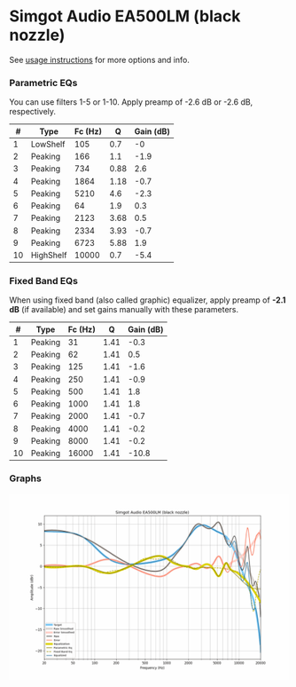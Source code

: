 # Simgot Audio EA500LM (black nozzle)
See [usage instructions](https://github.com/jaakkopasanen/AutoEq#usage) for more options and info.

### Parametric EQs
You can use filters 1-5 or 1-10. Apply preamp of -2.6 dB or -2.6 dB, respectively.

|   # | Type      |   Fc (Hz) |    Q |   Gain (dB) |
|-----|-----------|-----------|------|-------------|
|   1 | LowShelf  |       105 | 0.7  |        -0   |
|   2 | Peaking   |       166 | 1.1  |        -1.9 |
|   3 | Peaking   |       734 | 0.88 |         2.6 |
|   4 | Peaking   |      1864 | 1.18 |        -0.7 |
|   5 | Peaking   |      5210 | 4.6  |        -2.3 |
|   6 | Peaking   |        64 | 1.9  |         0.3 |
|   7 | Peaking   |      2123 | 3.68 |         0.5 |
|   8 | Peaking   |      2334 | 3.93 |        -0.7 |
|   9 | Peaking   |      6723 | 5.88 |         1.9 |
|  10 | HighShelf |     10000 | 0.7  |        -5.4 |

### Fixed Band EQs
When using fixed band (also called graphic) equalizer, apply preamp of **-2.1 dB** (if available) and set gains manually with these parameters.

|   # | Type    |   Fc (Hz) |    Q |   Gain (dB) |
|-----|---------|-----------|------|-------------|
|   1 | Peaking |        31 | 1.41 |        -0.3 |
|   2 | Peaking |        62 | 1.41 |         0.5 |
|   3 | Peaking |       125 | 1.41 |        -1.6 |
|   4 | Peaking |       250 | 1.41 |        -0.9 |
|   5 | Peaking |       500 | 1.41 |         1.8 |
|   6 | Peaking |      1000 | 1.41 |         1.8 |
|   7 | Peaking |      2000 | 1.41 |        -0.7 |
|   8 | Peaking |      4000 | 1.41 |        -0.2 |
|   9 | Peaking |      8000 | 1.41 |        -0.2 |
|  10 | Peaking |     16000 | 1.41 |       -10.8 |

### Graphs
![](./Simgot%20Audio%20EA500LM%20(black%20nozzle).png)
